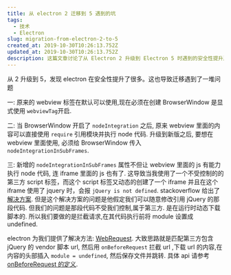 ```yaml
---
title: 从 electron 2 迁移到 5 遇到的坑
tags:
  - 技术
  - Electron
slug: migration-from-electron-2-to-5
created_at: 2019-10-30T10:26:13.752Z
updated_at: 2019-10-30T10:26:13.752Z
description: 这篇文章讨论了从 Electron 2 升级到 Electron 5 时遇到的安全性提升所带来的挑战。作者强调了三个主要问题，包括 webview 标签的更改，需要在子框架中集成 node，以及使用需要拦截请求的第三方脚本。作者使用 Electron 的 API 提供了解决这些问题的方法。
---
```


从 2 升级到 5，发现 electron 在安全性提升了很多。这也导致迁移遇到了一堆问题

一: 原来的 webview 标签在默认可以使用,现在必须在创建 BrowserWindow 是显式使用 `webviewTag`开启.

二: 当 BrowserWindow 开启了 `nodeIntegration` 之后, 原来 webview 里面的内容可以直接使用 `require` 引用模块并执行 node 代码. 升级到新版之后, 要想在 webview 里面使用, 必须给 BrowserWindow 传入 `nodeIntegrationInSubFrames`.

三: 新增的 `nodeIntegrationInSubFrames` 属性不但让 webview 里面的 js 有能力执行 node 代码, 连 iframe 里面的 js 也有了. 这导致当我使用了一个不受控制的的第三方 script 标签，而这个 script 标签又动态的创建了一个 iframe 并且在这个 iframe 使用了 jquery 时，会报 `jQuery is not defined`. stackoverflow 给出了[解决方案](https://stackoverflow.com/questions/32621988/electron-jquery-is-not-defined). 但是这个解决方案的问题是他假定我们可以随意修改引用 jQuery 的那段代码. 但我们的问题是那段代码不受我们控制,属于第三方. 是在运行时动态下载脚本的. 所以我们要做的是拦截请求,在其代码执行前将 module 设置成 undefined.

electron 为我们提供了解决方法: [WebRequest](https://electronjs.org/docs/api/web-request). 大致思路就是匹配第三方包含 jQuery 的 vendor 脚本 url, 然后用 `onBeforeRequest` 拦截 url ,下载 url 的内容,在内容的头部插入 `module = undefined`, 然后保存文件并跳转. 具体 api 请参考 [onBeforeRequest 的定义](https://electronjs.org/docs/api/web-request#webrequestonbeforerequestfilter-listener).
